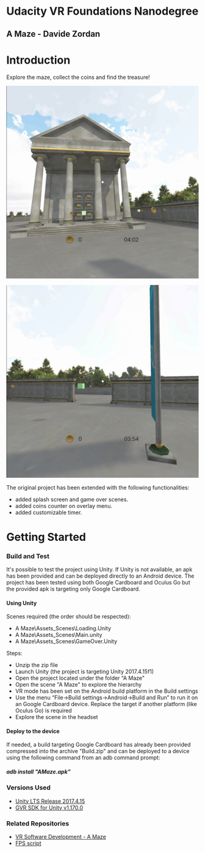 # Udacity VR Foundations Nanodegree
## A Maze - Davide Zordan

# Introduction 
Explore the maze, collect the coins and find the treasure!

![Screenshot](Screenshot.jpg)

![Screenshot](Screenshot-1.jpg)

The original project has been extended with the following functionalities:
- added splash screen and game over scenes.
- added coins counter on overlay menu.
- added customizable timer.

# Getting Started

### Build and Test
It's possible to test the project using Unity. If Unity is not available, an apk has been provided and can be deployed directly to an Android device.
The project has been tested using both Google Cardboard and Oculus Go but the provided apk is targeting only Google Cardboard.

#### Using Unity
Scenes required (the order should be respected): 
- A Maze\Assets\_Scenes\Loading.Unity
- A Maze\Assets\_Scenes\Main.unity
- A Maze\Assets\_Scenes\GameOver.Unity

Steps:
- Unzip the zip file
- Launch Unity (the project is targeting Unity 2017.4.15f1)
- Open the project located under the folder “A Maze"
- Open the scene "A Maze" to explore the hierarchy
- VR mode has been set on the Android build platform in the Build settings
- Use the menu “File->Build settings->Android->Build and Run” to run it on an Google Cardboard device. Replace the target if another platform (like Oculus Go) is required
- Explore the scene in the headset

#### Deploy to the device
If needed, a build targeting Google Cardboard has already been provided compressed into the archive "Build.zip" and can be deployed to a device using the following command from an adb command prompt:

##### adb install "AMaze.apk”

### Versions Used
- [Unity LTS Release 2017.4.15](https://unity3d.com/unity/qa/lts-releases?version=2017.4)
- [GVR SDK for Unity v1.170.0](https://github.com/googlevr/gvr-unity-sdk/releases/tag/v1.170.0)

### Related Repositories
- [VR Software Development - A Maze](https://github.com/udacity/VR-Software-Development_A-Maze)
- [FPS script](http://wiki.unity3d.com/index.php/FramesPerSecond)
